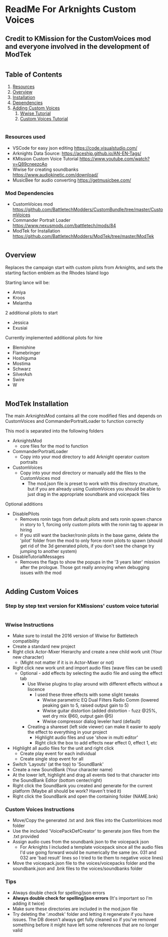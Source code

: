 # ReadMe For Arknights Custom Voices
<!-- File is formmated for markdown, I recommend VSCode (see resource section) -->
## Credit to KMission for the CustomVoices mod and everyone involved in the development of ModTek
#
## Table of Contents
1. [Resources](#resources-used)
1. [Overview](#overview)
1. [Installation](#modetek-installation)
1. [Dependencies](#mod-dependencies)
1. [Adding Custom Voices](#custom-voice-template)
    1. [Wwise Tutorial](#wwise-instructions)
    1. [Custom Voices Tutorial](#custom-voices-instructions)
# 
### Resources used
<!-- If you're reading this in VSCode press ctrl + shift + v for the MarkDown preview (formatted text) -->
* VSCode for easy json editing https://code.visualstudio.com/
* Arknights Data Source: https://aceship.github.io/AN-EN-Tags/
* KMission Custom Voice Tutorial https://www.youtube.com/watch?v=Q89cneezcAo
* Wwise for creating soundbanks https://www.audiokinetic.com/download/
* MusicBee for audio converting https://getmusicbee.com/

### Mod Dependencies
* CustomVoices mod https://github.com/BattletechModders/CustomBundle/tree/master/CustomVoices
* Commander Portrait Loader https://www.nexusmods.com/battletech/mods/84
* ModTek for Installation https://github.com/BattletechModders/ModTek/tree/master/ModTek
#

## Overview
Replaces the campaign start with custom pilots from Arknights, and sets the starting faction emblem as the Rhodes Island logo

Starting lance will be:
* Amiya
* Kroos
* Melantha

2 additional pilots to start
* Jessica
* Exusiai

Currently implemented additional pilots for hire
* Blemishine
* Flamebringer
* Hoshiguma
* Mostima
* Schwarz
* SilverAsh
* Swire
* W

#
## ModTek Installation
The main ArknightsMod contains all the core modified files and depends on CustomVoices and CommanderPortraitLoader to function correctly

This mod is separated into the following folders 
* ArknightsMod 
    * core files for the mod to function
* CommanderPortraitLoader 
    * Copy into your mod directory to add Arknight operator custom portraits
* CustomVoices
    * Copy into your mod directory or manually add the files to the CustomVoices mod
        * The mod.json file is preset to work with this directory structure, but if you are already using CustomVoices you should be able to just drag in the appropriate soundbank and voicepack files

Optional additions
* DisablePilots
    * Removes ronin tags from default pilots and sets ronin spawn chance in story to 1, forcing only custom pilots with the ronin tag to appear in hiring
    * If you still want the backer/ronin pilots in the base game, delete the 'pilot' folder from the mod to only force ronin pilots to spawn (should get rid of the 3d generated pilots, if you don't see the change try jumping to another system)
* DisableTutorialMessages
    * Removes the flags to show the popups in the '3 years later' mission after the prologue. Those got really annoying when debugging issues with the mod
#
## Adding Custom Voices
### Step by step text version for KMissions' custom voice tutorial
#
### Wwise Instructions
* Make sure to install the 2016 version of Wwise for Battletech compatibility
* Create a standard new project
* Right click Actor-Mixer Hierarchy and create a new child work unit (Your new character) 
    * (Might not matter if it is in Actor-Mixer or not)
* Right click new work unit and import audio files (wave files can be used)
    * Optional - add effects by selecting the audio file and using the effect tab
        * Use Wwise plugins to play around with different effects without a liscence
            * I used these three effects with some slight tweaks
                * Wwise parametric EQ Dual Filters Radio Comm (lowered peaking gain to 5, raised output gain to 5)
                * Wwise guitar distortion (added distortion - fuzz @25%, wet dry mix @60, output gain @5)
                * Wwise compressor dialog leveler hard (default)
        * Creating a shareset (left side viewer) can make it easier to apply the effect to everything in your project 
            * Highlight audio files and use 'show in multi editor'
            * Right click the box to add effects near effect 0, effect 1, etc
* Highlight all audio files for the unit and right click
    * Create play event for each individual
    * Create single stop event for all
* Switch 'Layouts' (at the top) to 'SoundBank'
* Create a new SoundBank (Your character name)
* At the lower left, highlight and drag all events tied to that character into the SoundBank Editor (bottom center/right)
* Right click the SoundBank you created and generate for the current platform (Maybe all should be work? Haven't tried it)
* Right click the SoundBank and open the containing folder (NAME.bnk)
### Custom Voices Instructions
* Move/Copy the generated .txt and .bnk files into the CustomVoices mod folder
* Use the included 'VoicePackDefCreator' to generate json files from the .txt provided
* Assign audio cues from the soundbank json to the voicepack json
    * For Arknights I included a template voicepack since all the audio files I'd use going forward would be numerically the same (ex. 031 and 032 are 'bad result' lines so I tried to tie them to negative voice lines)
* Move the voicepack.json file to the voices/voicepacks folder and the soundbank.json and .bnk files to the voices/soundbanks folder
### Tips
* Always double check for spelling/json errors
* **Always double check for spelling/json errors** (It's important so I'm adding it twice)
* Make sure these directories are included in the mod.json file
* Try deleting the '.modtek' folder and letting it regenerate if you have issues. The DB doesn't always get fully cleaned so if you've removed something before it might have left some references that are no longer valid
